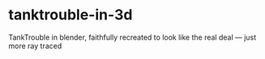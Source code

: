 # tanktrouble-in-3d
TankTrouble in blender, faithfully recreated to look like the real deal — just more ray traced
